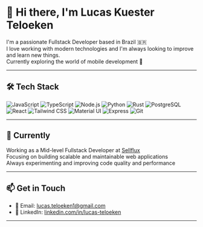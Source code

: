 # 👋 Hi there, I'm Lucas Kuester Teloeken

I'm a passionate Fullstack Developer based in Brazil 🇧🇷  
I love working with modern technologies and I'm always looking to improve and learn new things.  
Currently exploring the world of mobile development 📱

---

## 🛠️ Tech Stack

![JavaScript](https://img.shields.io/badge/-JavaScript-F7DF1E?style=flat&logo=javascript&logoColor=000)
![TypeScript](https://img.shields.io/badge/-TypeScript-3178C6?style=flat&logo=typescript&logoColor=fff)
![Node.js](https://img.shields.io/badge/-Node.js-339933?style=flat&logo=nodedotjs&logoColor=fff)
![Python](https://img.shields.io/badge/-Python-3776AB?style=flat&logo=python&logoColor=fff)
![Rust](https://img.shields.io/badge/-Rust-000000?style=flat&logo=rust&logoColor=fff)
![PostgreSQL](https://img.shields.io/badge/-PostgreSQL-4169E1?style=flat&logo=postgresql&logoColor=fff)
![React](https://img.shields.io/badge/-React-61DAFB?style=flat&logo=react&logoColor=000)
![Tailwind CSS](https://img.shields.io/badge/-Tailwind%20CSS-06B6D4?style=flat&logo=tailwindcss&logoColor=fff)
![Material UI](https://img.shields.io/badge/-Material%20UI-007FFF?style=flat&logo=mui&logoColor=fff)
![Express](https://img.shields.io/badge/-Express-000000?style=flat&logo=express&logoColor=fff)
![Git](https://img.shields.io/badge/-Git-F05032?style=flat&logo=git&logoColor=fff)

---

## 💼 Currently

Working as a Mid-level Fullstack Developer at [Sellflux](https://sellflux.com)  
Focusing on building scalable and maintainable web applications  
Always experimenting and improving code quality and performance

---

## 📫 Get in Touch

- 📧 Email: [lucas.teloeken1@gmail.com](mailto:lucas.teloeken1@gmail.com)  
- 💼 LinkedIn: [linkedin.com/in/lucas-teloeken](https://www.linkedin.com/in/lucas-teloeken)

---

<!-- GitHub Stats Section (optional, remove if not wanted) -->
<!--
## 📊 GitHub Stats

![Lucas's GitHub Stats](https://github-readme-stats.vercel.app/api?username=lucasteloeken&show_icons=true&theme=default)
-->
